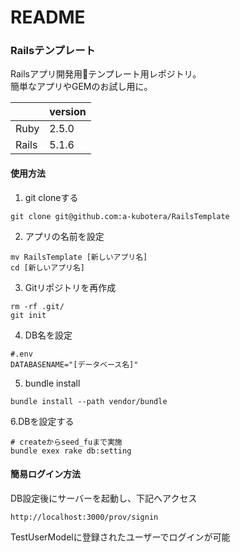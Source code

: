 # README

### Railsテンプレート
Railsアプリ開発用テンプレート用レポジトリ。  
簡単なアプリやGEMのお試し用に。  

| | version |
----|---- 
| Ruby | 2.5.0 |
| Rails | 5.1.6 |

#### 使用方法

1. git cloneする
```
git clone git@github.com:a-kubotera/RailsTemplate
```
2. アプリの名前を設定
```
mv RailsTemplate [新しいアプリ名]
cd [新しいアプリ名]
```
3. Gitリポジトリを再作成
```
rm -rf .git/
git init
```
4. DB名を設定
```
#.env
DATABASENAME="[データベース名]"
```
5. bundle install
```
bundle install --path vendor/bundle
```
6.DBを設定する
```
# createからseed_fuまで実施
bundle exex rake db:setting
```

#### 簡易ログイン方法
DB設定後にサーバーを起動し、下記へアクセス
```
http://localhost:3000/prov/signin
```
TestUserModelに登録されたユーザーでログインが可能

